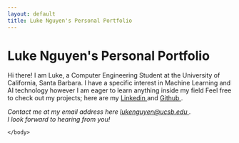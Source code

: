 ```yaml
---
layout: default
title: Luke Nguyen's Personal Portfolio
---
```


<!DOCTYPE html>

<html lang = "en">
    <head>
        <meta charset="UTF-8">
        <meta name="viewport" content="width=device-width, initial-scale=1.0">
        <title> 
            Luke Nguyen's Personal Portfolio
        </title>
    </head>
    <body>
        <h1> Luke Nguyen's Personal Portfolio </h1>
    <p> Hi there! I am Luke, a Computer Engineering Student at the University of California, Santa Barbara. I have a specific interest in Machine Learning and AI technology however I am eager to learn anything inside my field
        Feel free to check out my projects; here are my <a href="https://www.linkedin.com/in/luke-anh-nguyen/" target="_blank" rel="noopener noreferrer"> Linkedin </a> and <a href="https://github.com/Luke-Nguyen12" target="_blank" rel="noopener noreferrer">Github </a>.
    </p>
    <address> 
        Contact me at my email address here <a href= "mailto:lukenguyen@ucsb.edu"> lukenguyen@ucsb.edu </a>. <br>
        I look forward to hearing from you!
    </address>

    </body>

</html>
